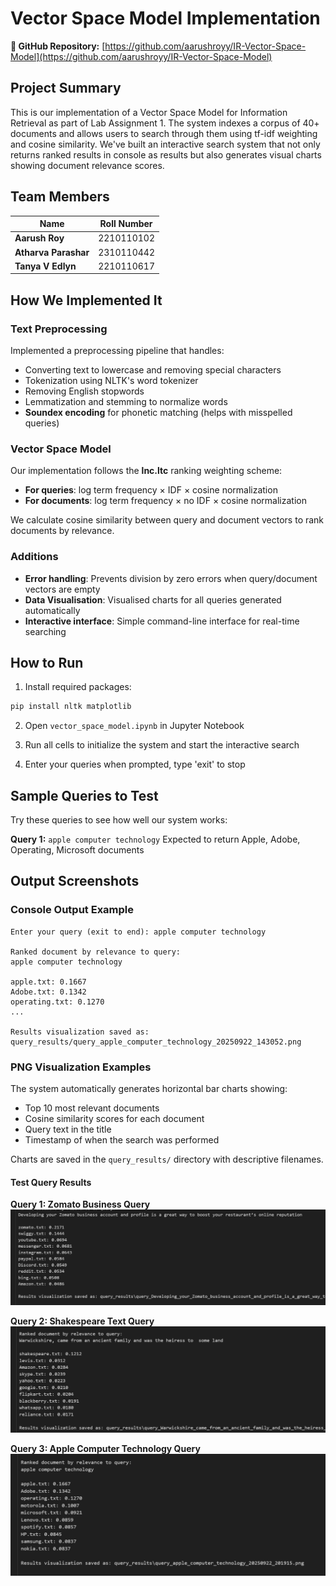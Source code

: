 # Vector Space Model Implementation

**🔗 GitHub Repository:** [https://github.com/aarushroyy/IR-Vector-Space-Model](https://github.com/aarushroyy/IR-Vector-Space-Model)

## Project Summary

This is our implementation of a Vector Space Model for Information Retrieval as part of Lab Assignment 1. The system indexes a corpus of 40+ documents and allows users to search through them using tf-idf weighting and cosine similarity. We've built an interactive search system that not only returns ranked results in console as results but also generates visual charts showing document relevance scores.

## Team Members

| Name | Roll Number | 
|------|-------------|
| **Aarush Roy** | 2210110102 | 
| **Atharva Parashar** | 2310110442 | 
| **Tanya V Edlyn** | 2210110617 | 

## How We Implemented It

### Text Preprocessing
Implemented a preprocessing pipeline that handles:
- Converting text to lowercase and removing special characters
- Tokenization using NLTK's word tokenizer
- Removing English stopwords 
- Lemmatization and stemming to normalize words
- **Soundex encoding** for phonetic matching (helps with misspelled queries)

### Vector Space Model
Our implementation follows the **lnc.ltc** ranking weighting scheme:
- **For queries**: log term frequency × IDF × cosine normalization
- **For documents**: log term frequency × no IDF × cosine normalization

We calculate cosine similarity between query and document vectors to rank documents by relevance.

### Additions
- **Error handling**: Prevents division by zero errors when query/document vectors are empty
- **Data Visualisation**: Visualised charts for all queries generated automatically
- **Interactive interface**: Simple command-line interface for real-time searching

## How to Run

1. Install required packages:
```bash
pip install nltk matplotlib
```

2. Open `vector_space_model.ipynb` in Jupyter Notebook

3. Run all cells to initialize the system and start the interactive search

4. Enter your queries when prompted, type 'exit' to stop

## Sample Queries to Test

Try these queries to see how well our system works:

**Query 1:** `apple computer technology`
Expected to return Apple, Adobe, Operating, Microsoft documents

## Output Screenshots

### Console Output Example
```
Enter your query (exit to end): apple computer technology

Ranked document by relevance to query: 
apple computer technology

apple.txt: 0.1667
Adobe.txt: 0.1342
operating.txt: 0.1270
...

Results visualization saved as: query_results/query_apple_computer_technology_20250922_143052.png
```

### PNG Visualization Examples
The system automatically generates horizontal bar charts showing:
- Top 10 most relevant documents
- Cosine similarity scores for each document
- Query text in the title
- Timestamp of when the search was performed

Charts are saved in the `query_results/` directory with descriptive filenames.

#### Test Query Results

**Query 1: Zomato Business Query**
![Zomato Business Query Results](query_result_data/QueryOne_Zomato.png)

**Query 2: Shakespeare Text Query**
![Shakespeare Query Results](query_result_data/QueryTwo.png)

**Query 3: Apple Computer Technology Query**
![Apple Computer Technology Query Results](query_result_data/QueryThree.png) 